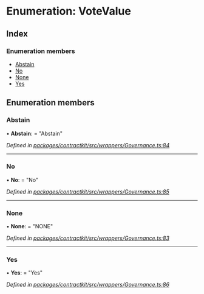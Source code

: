 # Enumeration: VoteValue

## Index

### Enumeration members

* [Abstain](_wrappers_governance_.votevalue.md#abstain)
* [No](_wrappers_governance_.votevalue.md#no)
* [None](_wrappers_governance_.votevalue.md#none)
* [Yes](_wrappers_governance_.votevalue.md#yes)

## Enumeration members

###  Abstain

• **Abstain**: = "Abstain"

*Defined in [packages/contractkit/src/wrappers/Governance.ts:84](https://github.com/celo-org/celo-monorepo/blob/06adf8b7a/packages/contractkit/src/wrappers/Governance.ts#L84)*

___

###  No

• **No**: = "No"

*Defined in [packages/contractkit/src/wrappers/Governance.ts:85](https://github.com/celo-org/celo-monorepo/blob/06adf8b7a/packages/contractkit/src/wrappers/Governance.ts#L85)*

___

###  None

• **None**: = "NONE"

*Defined in [packages/contractkit/src/wrappers/Governance.ts:83](https://github.com/celo-org/celo-monorepo/blob/06adf8b7a/packages/contractkit/src/wrappers/Governance.ts#L83)*

___

###  Yes

• **Yes**: = "Yes"

*Defined in [packages/contractkit/src/wrappers/Governance.ts:86](https://github.com/celo-org/celo-monorepo/blob/06adf8b7a/packages/contractkit/src/wrappers/Governance.ts#L86)*
